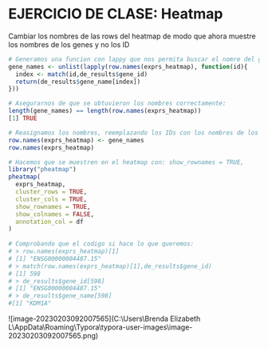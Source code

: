 # EJERCICIO DE CLASE: Heatmap 

Cambiar los nombres de las rows del heatmap de modo que ahora muestre los nombres de los genes y no los ID

```R
# Generamos una funcion con lappy que nos permita buscar el nomre del gene segunel ID que se encuentra asociado a este. 
gene_names <- unlist(lapply(row.names(exprs_heatmap), function(id){
  index <- match(id,de_results$gene_id)
  return(de_results$gene_name[index])
}))

# Asegurarnos de que se obtuvieron los nombres correctamente:
length(gene_names) == length(row.names(exprs_heatmap))
[1] TRUE

# Reasignamos los nombres, reemplazando los IDs con los nombres de los genes. 
row.names(exprs_heatmap) <- gene_names
row.names(exprs_heatmap)

# Hacemos que se muestren en el heatmap con: show_rownames = TRUE,
library("pheatmap")
pheatmap(
  exprs_heatmap,
  cluster_rows = TRUE,
  cluster_cols = TRUE,
  show_rownames = TRUE,
  show_colnames = FALSE,
  annotation_col = df
)
 
# Comprobando que el codigo si hace lo que queremos:
# > row.names(exprs_heatmap)[1]
# [1] "ENSG00000004487.15"
# > match(row.names(exprs_heatmap)[1],de_results$gene_id)
# [1] 598
# > de_results$gene_id[598]
# [1] "ENSG00000004487.15"
# > de_results$gene_name[598]
#[1] "KDM1A"
```

![image-20230203092007565](C:\Users\Brenda Elizabeth L\AppData\Roaming\Typora\typora-user-images\image-20230203092007565.png)